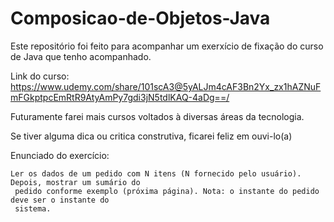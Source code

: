 # Composicao-de-Objetos-Java
Este repositório foi feito para acompanhar um exerxício de fixação do curso de Java que tenho acompanhado.

Link do curso: https://www.udemy.com/share/101scA3@5yALJm4cAF3Bn2Yx_zx1hAZNuFmFGkptpcEmRtR9AtyAmPy7gdi3jN5tdlKAQ-4aDg==/

Futuramente farei mais cursos voltados à diversas áreas da tecnologia.

Se tiver alguma dica ou critica construtiva, ficarei feliz em ouvi-lo(a)

Enunciado do exercício: 

	Ler os dados de um pedido com N itens (N fornecido pelo usuário). Depois, mostrar um sumário do 
	 pedido conforme exemplo (próxima página). Nota: o instante do pedido deve ser o instante do 
	 sistema.

